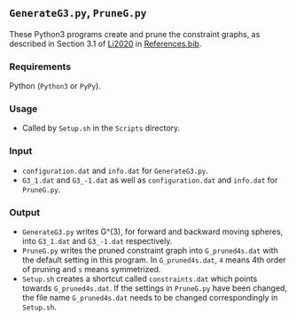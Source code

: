 ## `GenerateG3.py`, `PruneG.py`
These Python3 programs create and prune the constraint graphs, as described in Section 3.1 of [Li2020](https://arxiv.org/abs/2004.11040) in [References.bib](References.bib).


### Requirements
Python (`Python3` or `PyPy`).

### Usage
* Called by `Setup.sh` in the `Scripts` directory.

### Input
* `configuration.dat` and `info.dat` for `GenerateG3.py`.
* `G3_1.dat` and `G3_-1.dat` as well as `configuration.dat` and `info.dat` for `PruneG.py`.

### Output
* `GenerateG3.py` writes G^(3), for forward and backward moving spheres, into `G3_1.dat` and `G3_-1.dat` respectively.
* `PruneG.py` writes the pruned constraint graph into `G_pruned4s.dat` with the default setting in this program. In `G_pruned4s.dat`,
`4` means 4th order of pruning and `s` means symmetrized.
* `Setup.sh` creates a shortcut called `constraints.dat` which points towards `G_pruned4s.dat`. If the settings in `PruneG.py`
have been changed, the file name `G_pruned4s.dat` needs to be changed correspondingly in `Setup.sh`.

